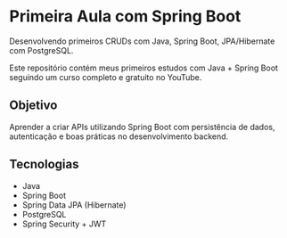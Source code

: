 # Primeira Aula com Spring Boot

Desenvolvendo primeiros CRUDs com Java, Spring Boot, JPA/Hibernate com PostgreSQL.

Este repositório contém meus primeiros estudos com Java + Spring Boot seguindo um curso completo e gratuito no YouTube.

## Objetivo
Aprender a criar APIs utilizando Spring Boot com persistência de dados, autenticação e boas práticas no desenvolvimento backend.

## Tecnologias
- Java
- Spring Boot
- Spring Data JPA (Hibernate)
- PostgreSQL
- Spring Security + JWT
